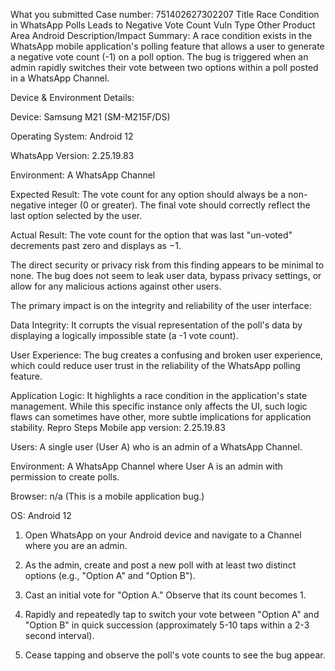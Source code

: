 What you submitted
Case number: 751402627302207
Title
Race Condition in WhatsApp Polls Leads to Negative Vote Count
Vuln Type
Other
Product Area
Android
Description/Impact
Summary:
A race condition exists in the WhatsApp mobile application's polling feature that allows a user to generate a negative vote count (-1) on a poll option. The bug is triggered when an admin rapidly switches their vote between two options within a poll posted in a WhatsApp Channel.

Device & Environment Details:

Device: Samsung M21 (SM-M215F/DS)

Operating System: Android 12

WhatsApp Version: 2.25.19.83

Environment: A WhatsApp Channel


Expected Result:
The vote count for any option should always be a non-negative integer (0 or greater). The final vote should correctly reflect the last option selected by the user.

Actual Result:
The vote count for the option that was last "un-voted" decrements past zero and displays as −1.

The direct security or privacy risk from this finding appears to be minimal to none. The bug does not seem to leak user data, bypass privacy settings, or allow for any malicious actions against other users.

The primary impact is on the integrity and reliability of the user interface:

Data Integrity: It corrupts the visual representation of the poll's data by displaying a logically impossible state (a -1 vote count).

User Experience: The bug creates a confusing and broken user experience, which could reduce user trust in the reliability of the WhatsApp polling feature.

Application Logic: It highlights a race condition in the application's state management. While this specific instance only affects the UI, such logic flaws can sometimes have other, more subtle implications for application stability.
Repro Steps
Mobile app version: 2.25.19.83

Users: A single user (User A) who is an admin of a WhatsApp Channel.

Environment: A WhatsApp Channel where User A is an admin with permission to create polls.

Browser: n/a (This is a mobile application bug.)

OS: Android 12

1. Open WhatsApp on your Android device and navigate to a Channel where you are an admin.

2. As the admin, create and post a new poll with at least two distinct options (e.g., "Option A" and "Option B").

3. Cast an initial vote for "Option A." Observe that its count becomes 1.

4. Rapidly and repeatedly tap to switch your vote between "Option A" and "Option B" in quick succession (approximately 5-10 taps within a 2-3 second interval).

5. Cease tapping and observe the poll's vote counts to see the bug appear.
